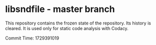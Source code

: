 # libsndfile - master branch

This repository contains the frozen state of the repository.
Its history is cleared. It is used only for static code
analysis with Codacy.

Commit Time: 1729391019